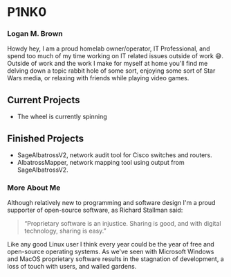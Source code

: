 # **P1NK0**
### Logan M. Brown

Howdy hey, I am a proud homelab owner/operator, IT Professional, and spend too much of my time working on IT related issues outside of work 😅. Outside of work and the work I make for myself at home you'll find me delving down a topic rabbit hole of some sort, enjoying some sort of Star Wars media, or relaxing with friends while playing video games.

## Current Projects
- The wheel is currently spinning

## Finished Projects
- SageAlbatrossV2, network audit tool for Cisco switches and routers.
- AlbatrossMapper, network mapping tool using output from SageAlbatrossV2.

### More About Me
Although relatively new to programming and software design I'm a proud supporter of open-source software, as Richard Stallman said:
>“Proprietary software is an injustice. Sharing is good, and with digital technology, sharing is easy.” 

Like any good Linux user I think every year could be the year of free and open-source operating systems. As we've seen with Microsoft Windows and MacOS proprietary software results in the stagnation of development, a loss of touch with users, and walled gardens. 


<!-- ### ✉️ Find me on
![image](https://img.shields.io/badge/ProtonMail-8B89CC?style=for-the-badge&logo=protonmail&logoColor=white)
![image](https://img.shields.io/badge/LinkedIn-0077B5?style=for-the-badge&logo=linkedin&logoColor=white)
![image](https://img.shields.io/badge/Reddit-FF4500?style=for-the-badge&logo=reddit&logoColor=white)

### 💸 Help Support My Work
![image](https://img.shields.io/badge/PayPal-00457C?style=for-the-badge&logo=paypal&logoColor=white)
![image](https://img.shields.io/badge/Buy_Me_A_Coffee-FFDD00?style=for-the-badge&logo=buy-me-a-coffee&logoColor=black)
![image](https://img.shields.io/badge/monero-FF6600?style=for-the-badge&logo=monero&logoColor=white)
-->
